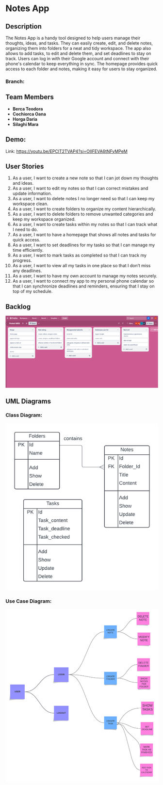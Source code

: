 # Notes App

## Description
The Notes App is a handy tool designed to help users manage their thoughts, ideas, and tasks. They can easily create, edit, and delete notes, organizing them into folders for a neat and tidy workspace. The app also allows to add tasks, to edit and delete them, and set deadlines to stay on track. Users can log in with their Google account and connect with their phone's calendar to keep everything in sync. The homepage provides quick access to each folder and notes, making it easy for users to stay organized.
### Branch: 

## Team Members
- **Berca Teodora**
- **Cochiorca Oana**
- **Horga Daria**
- **Silaghi Mara**

## Demo: 
Link: https://youtu.be/EPClT2TVAP4?si=OIIFEVA6tNFyMPeM

## User Stories
1. As a user, I want to create a new note so that I can jot down my thoughts and ideas.
2. As a user, I want to edit my notes so that I can correct mistakes and update information.
3. As a user, I want to delete notes I no longer need so that I can keep my workspace clean.
4. As a user, I want to create folders to organize my content hierarchically.
5. As a user, I want to delete folders to remove unwanted categories and keep my workspace organized.
6. As a user, I want to create tasks within my notes so that I can track what I need to do.
7. As a user, I want to have a homepage that shows all notes and tasks for quick access.
8. As a user, I want to set deadlines for my tasks so that I can manage my time efficiently.
9. As a user, I want to mark tasks as completed so that I can track my progress.
10. As a user, I want to view all my tasks in one place so that I don’t miss any deadlines.
11. As a user, I want to have my own account to manage my notes securely.
12. As a user, I want to connect my app to my personal phone calendar so that I can synchronize deadlines and reminders, ensuring that I stay on top of my schedule.

 ## Backlog
 ![](https://github.com/dariahorga/NotesApp/blob/master/backlog.png)

## UML Diagrams

### Class Diagram: 
![Class Diagram](https://github.com/dariahorga/NotesApp/raw/master/UMLd1.png)

### Use Case Diagram: 
![Use Case Diagram](https://github.com/dariahorga/NotesApp/blob/master/Decision%20tree%20(1).png)





